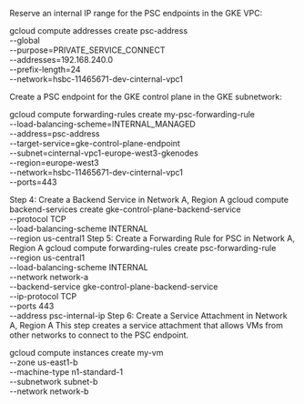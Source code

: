 Reserve an internal IP range for the PSC endpoints in the GKE VPC:

gcloud compute addresses create psc-address \
    --global \
    --purpose=PRIVATE_SERVICE_CONNECT \
    --addresses=192.168.240.0 \
    --prefix-length=24 \
    --network=hsbc-11465671-dev-cinternal-vpc1
    
Create a PSC endpoint for the GKE control plane in the GKE subnetwork:

gcloud compute forwarding-rules create my-psc-forwarding-rule \
    --load-balancing-scheme=INTERNAL_MANAGED \
    --address=psc-address \
    --target-service=gke-control-plane-endpoint \
    --subnet=cinternal-vpc1-europe-west3-gkenodes \
    --region=europe-west3 \
    --network=hsbc-11465671-dev-cinternal-vpc1 \
    --ports=443



Step 4: Create a Backend Service in Network A, Region A
gcloud compute backend-services create gke-control-plane-backend-service \
  --protocol TCP \
  --load-balancing-scheme INTERNAL \
  --region us-central1
Step 5: Create a Forwarding Rule for PSC in Network A, Region A
gcloud compute forwarding-rules create psc-forwarding-rule \
  --region us-central1 \
  --load-balancing-scheme INTERNAL \
  --network network-a \
  --backend-service gke-control-plane-backend-service \
  --ip-protocol TCP \
  --ports 443 \
  --address psc-internal-ip
Step 6: Create a Service Attachment in Network A, Region A
This step creates a service attachment that allows VMs from other networks to connect to the PSC endpoint.

gcloud compute instances create my-vm \
  --zone us-east1-b \
  --machine-type n1-standard-1 \
  --subnetwork subnet-b \
  --network network-b
